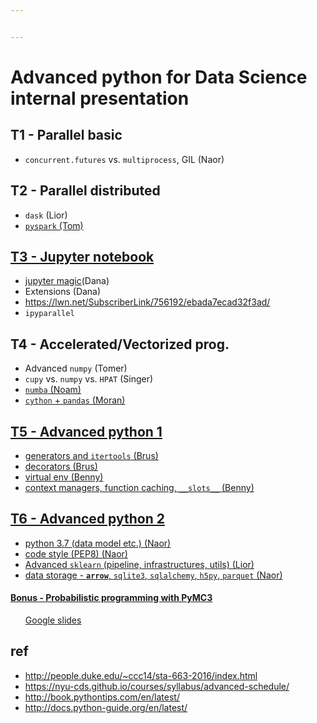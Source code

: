 ```yaml
---


---
```


<h1 id="advanced-python-for-data-science-internal-presentation">Advanced python for Data Science internal presentation</h1>
<h2 id="t1---parallel-basic">T1 - Parallel basic</h2>
<ul>
<li><code>concurrent.futures</code> vs. <code>multiprocess</code>, GIL (Naor)</li>
</ul>
<h2 id="t2---parallel-distributed">T2 - Parallel distributed</h2>
<ul>
<li><code>dask</code> (Lior)</li>
<li><a href="https://docs.google.com/presentation/d/1-wP2rR44L00zVbuoQCXQ4QmWiFJsy26GimMxVKL5y14/edit?ts=5b4cc6a4#slide=id.g3d8aAc530ef_0_5/"><code>pyspark</code> (Tom)</li>
</ul>
<h2 id="t3---jupyter-notebook">T3 - Jupyter notebook</h2>
<ul>
<li><a href="https://www.dataquest.io/blog/jupyter-notebook-tips-tricks-shortcuts/">jupyter magic</a>(Dana)</li>
<li>Extensions (Dana)</li>
<li><a href="https://lwn.net/SubscriberLink/756192/ebada7ecad32f3ad/">https://lwn.net/SubscriberLink/756192/ebada7ecad32f3ad/</a></li>
<li><code>ipyparallel</code></li>
</ul>
<h2 id="t4---acceleratedvectorized-prog.">T4 - Accelerated/Vectorized prog.</h2>
<ul>
<li>Advanced <code>numpy</code> (Tomer)</li>
<li><code>cupy</code> vs. <code>numpy</code> vs. <code>HPAT</code> (Singer)</li>
<li><a href="https://docs.google.com/presentation/d/1fJJnd2JwiX_UNQfcsMgBDuURyl_9xZzdml2Aj0iOvzE/edit#slide=id.g3d87873411_0_256/"><code>numba</code>  (Noam)</li>
<li><code>cython</code> + <code>pandas</code> (Moran)</li>
</ul>
<h2 id="t5---advanced-python-1">T5 - Advanced python 1</h2>
<ul>
<li>generators and <code>itertools</code> (Brus)</li>
<li>decorators (Brus)</li>
<li>virtual env (Benny)</li>
<li>context managers, function caching, <code>__slots__</code> (Benny)</li>
</ul>
<h2 id="t6---advanced-python-2">T6 - Advanced python 2</h2>
<ul>
<li>python 3.7 (data model etc.)  (Naor)</li>
<li>code style (PEP8)  (Naor)</li>
<li>Advanced <code>sklearn</code> (pipeline, infrastructures, utils) (Lior)</li>
<li>data storage - <strong><code>arrow</code></strong>, <code>sqlite3</code>, <code>sqlalchemy</code>, <code>h5py</code>, <code>parquet</code> (Naor)</li>
</ul>

<h4>Bonus - Probabilistic programming with PyMC3</h2>
<ul>
<a href="https://docs.google.com/presentation/d/1k-0SiilVc7wn912hAqMrEWm6sx7Fx5kYhP2oWsm-Ueg/edit?usp=sharing">
  Google slides</a>
</ul>

<h2 id="ref">ref</h2>
<ul>
<li><a href="http://people.duke.edu/~ccc14/sta-663-2016/index.html">http://people.duke.edu/~ccc14/sta-663-2016/index.html</a></li>
<li><a href="https://nyu-cds.github.io/courses/syllabus/advanced-schedule/">https://nyu-cds.github.io/courses/syllabus/advanced-schedule/</a></li>
<li><a href="http://book.pythontips.com/en/latest/">http://book.pythontips.com/en/latest/</a></li>
<li><a href="http://docs.python-guide.org/en/latest/">http://docs.python-guide.org/en/latest/</a></li>
</ul>


